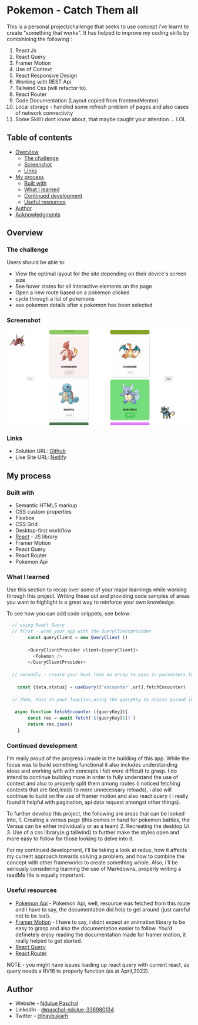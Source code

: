 # Pokemon - Catch Them all

This is a personal project/challenge that seeks to use concept i've learnt to create "something that works".
It has helped to improve my coding skills by combinining the following : 
  1. React Js
  2. React Query
  3. Framer Motion
  4. Use of Context
  5. React Responsive Design
  6. Working with REST Api
  7. Tailwind Css (will refactor to).
  8. React Router
  9. Code Documentation (Layout copied from frontendMentor)
  10. Local storage - handled some refresh problem of pages and also cases of network connectivity
  11. Some Skill i dont know about, that maybe caught your attention ... LOL
  

## Table of contents

- [Overview](#overview)
  - [The challenge](#the-challenge)
  - [Screenshot](#screenshot)
  - [Links](#links)
- [My process](#my-process)
  - [Built with](#built-with)
  - [What I learned](#what-i-learned)
  - [Continued development](#continued-development)
  - [Useful resources](#useful-resources)
- [Author](#author)
- [Acknowledgments](#acknowledgments)



## Overview

### The challenge

Users should be able to:

- View the optimal layout for the site depending on their device's screen size
- See hover states for all interactive elements on the page
- Open a new route based on a pokemon clicked
- cycle through a list of pokemons
- see pokemon details after a pokemon has been selected


### Screenshot

![](./screenshot.png)

### Links

- Solution URL: [Github](https://github.com/Haybuka/Pokemon)
- Live Site URL: [Netlify](https://pok3mun.netlify.app)

## My process

### Built with

- Semantic HTML5 markup
- CSS custom properties
- Flexbox
- CSS Grid
- Desktop-first workflow
- [React](https://reactjs.org/) - JS library
- Framer Motion
- React Query
- React Router
- Pokemon Api 



### What I learned

Use this section to recap over some of your major learnings while working through this project. Writing these out and providing code samples of areas you want to highlight is a great way to reinforce your own knowledge.

To see how you can add code snippets, see below:


```js
  // using React Query
  // first - wrap your app with the QueryClientprovider      
        const queryClient = new QueryClient ()

        <QueryClientProvider client={queryClient}>
          <Pokemon />
        </QueryClientProvider>

  // secondly - create your hook (use an array to pass in parameters for your url, and query key to access them)

    const {data,status} = useQuery(['encounter',url],fetchEncounter)

  // Then, Pass in your function,using the queryKey to access passed in url parameter.

   async function fetchEncounter ({queryKey}){
        const res = await fetch(`${queryKey[1]}`)
        return res.json()
    }
```



### Continued development

   I'm really proud of the progress i made in the building of this app. While the focus was to build something functional it also includes understanding ideas and working with with concepts i felt were difficult to grasp. I do intend to continue building more in order to fully understand the use of context and also to properly split them among routes (i noticed fetching contexts that are tied,leads to more unnecessary reloads), i also will continue to build on the use of framer motion and also react query ( i really found it helpful with pagination, api data request amongst other things).

   To further develop this project, the following are areas that can be looked into,
    1. Creating a versus page (this comes in hand for pokemon battles, the Versus can be either individually or as a team)
    2. Recreating the desktop Ui
    3. Use of a css library(e.g tailwind) to further make the styles open and more easy to follow for those looking to delve into it.

   For my continued development,
      i'll be taking a look at redux, how it affects my current approach towards solving a problem, and how to combine the concept with other frameworks to create something whole.
      Also, i'll be seriously considering learning the use of Markdowns, properly writing a readMe file is equally important.


### Useful resources

- [Pokemon Api](https://pokeapi.co/) - Pokemon Api, well, resource was fetched from this route and i have to say, the documentation did help to get around (just careful not to be lost).
- [Framer Motion](https://www.framer.com/motion/) - I have to say, i didnt expect an animation library to be easy to grasp and also the documentation easier to follow. You'd definetely enjoy reading the documentation made for framer motion, it really helped to get started.
- [React Query](https://react-query.tanstack.com/)
- [React Router](https://reactrouter.com/)


NOTE - you might have issues loading up react query with current react, as query needs a RV16 to properly function (as at April,2022).


## Author

- Website - [Ndulue Paschal](chukwu.netlify.app/)
- LinkedIn - [@paschal-ndulue-336980134](https://www.linkedin.com/in/paschal-ndulue-336980134/)
- Twitter - [@haybukarh](https://www.twitter.com/haybukarh)

